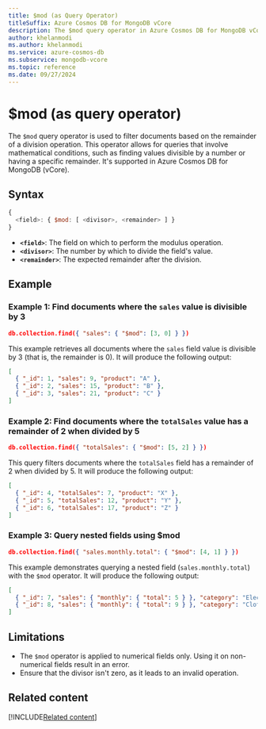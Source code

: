 ```yaml
---
title: $mod (as Query Operator)
titleSuffix: Azure Cosmos DB for MongoDB vCore
description: The $mod query operator in Azure Cosmos DB for MongoDB vCore is used to filter documents based on a modulus operation.
author: khelanmodi
ms.author: khelanmodi
ms.service: azure-cosmos-db
ms.subservice: mongodb-vcore
ms.topic: reference
ms.date: 09/27/2024
---
```


# $mod (as query operator)

The `$mod` query operator is used to filter documents based on the remainder of a division operation. This operator allows for queries that involve mathematical conditions, such as finding values divisible by a number or having a specific remainder. It's supported in Azure Cosmos DB for MongoDB (vCore).

## Syntax

```javascript
{ 
  <field>: { $mod: [ <divisor>, <remainder> ] } 
}
```

- **`<field>`**: The field on which to perform the modulus operation.
- **`<divisor>`**: The number by which to divide the field's value.
- **`<remainder>`**: The expected remainder after the division.

## Example

### Example 1: Find documents where the `sales` value is divisible by 3

```json
db.collection.find({ "sales": { "$mod": [3, 0] } })
```

This example retrieves all documents where the `sales` field value is divisible by 3 (that is, the remainder is 0). It will produce the following output:
```json
[
  { "_id": 1, "sales": 9, "product": "A" },
  { "_id": 2, "sales": 15, "product": "B" },
  { "_id": 3, "sales": 21, "product": "C" }
]
```

### Example 2: Find documents where the `totalSales` value has a remainder of 2 when divided by 5

```json
db.collection.find({ "totalSales": { "$mod": [5, 2] } })
```

This query filters documents where the `totalSales` field has a remainder of 2 when divided by 5. It will produce the following output:
```json
[
  { "_id": 4, "totalSales": 7, "product": "X" },
  { "_id": 5, "totalSales": 12, "product": "Y" },
  { "_id": 6, "totalSales": 17, "product": "Z" }
]
```

### Example 3: Query nested fields using $mod

```json
db.collection.find({ "sales.monthly.total": { "$mod": [4, 1] } })
```

This example demonstrates querying a nested field (`sales.monthly.total`) with the `$mod` operator. It will produce the following output:
```json
[
  { "_id": 7, "sales": { "monthly": { "total": 5 } }, "category": "Electronics" },
  { "_id": 8, "sales": { "monthly": { "total": 9 } }, "category": "Clothing" }
]
```

## Limitations

- The `$mod` operator is applied to numerical fields only. Using it on non-numerical fields result in an error.
- Ensure that the divisor isn't zero, as it leads to an invalid operation.

## Related content
[!INCLUDE[Related content](../includes/related-content.md)]